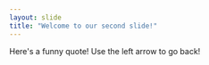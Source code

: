 ```yaml
---
layout: slide
title: "Welcome to our second slide!"
---
```

Here's a funny quote!
Use the left arrow to go back!
